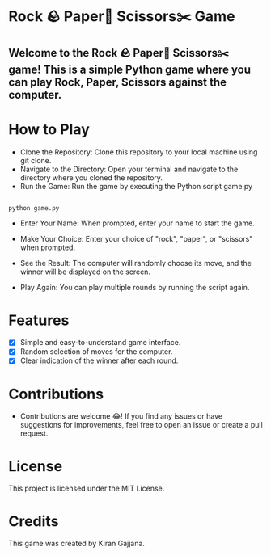# Rock 🪨 Paper📰 Scissors✂️ Game
## Welcome to the Rock 🪨 Paper📰 Scissors✂️ game! This is a simple Python game where you can play Rock, Paper, Scissors against the computer.
# How to Play
- Clone the Repository: Clone this repository to your local machine using git clone.
- Navigate to the Directory: Open your terminal and navigate to the directory where you cloned the repository.
- Run the Game: Run the game by executing the Python script game.py

```     python

python game.py


```

- Enter Your Name: When prompted, enter your name to start the game.

- Make Your Choice: Enter your choice of "rock", "paper", or "scissors" when prompted.

- See the Result: The computer will randomly choose its move, and the winner will be displayed on the screen.

- Play Again: You can play multiple rounds by running the script again.

# Features
- [x] Simple and easy-to-understand game interface.
- [X] Random selection of moves for the computer.
- [x] Clear indication of the winner after each round.
# Contributions
- Contributions are welcome :joy:! If you find any issues or have suggestions for improvements, feel free to open an issue or create a pull request.

# License
This project is licensed under the MIT License.

# Credits
This game was created by Kiran Gajjana.